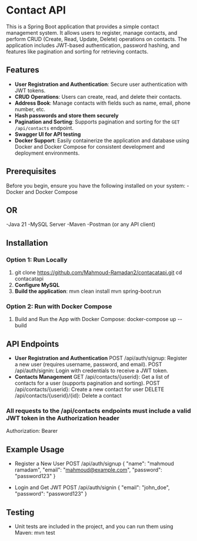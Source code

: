 # Contact API

This is a Spring Boot application that provides a simple contact management system. It allows users to register, manage contacts, and perform CRUD (Create, Read, Update, Delete) operations on contacts. The application includes JWT-based authentication, password hashing, and features like pagination and sorting for retrieving contacts.

## Features
- **User Registration and Authentication**: Secure user authentication with JWT tokens.
- **CRUD Operations**: Users can create, read, and delete their contacts.
- **Address Book**: Manage contacts with fields such as name, email, phone number, etc.
- **Hash passwords and store them securely**
- **Pagination and Sorting**: Supports pagination and sorting for the `GET /api/contacts` endpoint.
- **Swagger UI for API testing**
- **Docker Support**: Easily containerize the application and database using Docker and Docker Compose for consistent development and deployment environments.

## Prerequisites
Before you begin, ensure you have the following installed on your system:
-Docker and Docker Compose
## OR
-Java 21
-MySQL Server
-Maven
-Postman (or any API client)

## Installation
### Option 1: Run Locally
1. git clone https://github.com/Mahmoud-Ramadan2/contacatapi.git
   cd contacatapi
2. **Configure MySQL**
3. **Build the application**:
   mvn clean install
   mvn spring-boot:run
### Option 2:  Run with Docker Compose
1. Build and Run the App with Docker Compose:
   docker-compose up --build



## API Endpoints
- **User Registration and Authentication**
  POST /api/auth/signup: Register a new user (requires username, password, and email).
  POST /api/auth/signin: Login with credentials to receive a JWT token.
- **Contacts Management**
  GET /api/contacts/{userid}: Get a list of contacts for a user (supports pagination and sorting).
  POST /api/contacts/{userid}: Create a new contact for user
  DELETE /api/contacts/{userid}/{id}: Delete a contact

### All requests to the /api/contacts endpoints must include a valid JWT token in the Authorization header
 Authorization: Bearer <your-jwt-token>

## Example Usage
- Register a New User
  POST /api/auth/signup
  {
  "name": "mahmoud ramadam",
  "email": "mahmoud@example.com",
  "password": "password123"
  }

- Login and Get JWT
  POST /api/auth/signin
  {
  "email": "john_doe",
  "password": "password123"
  }
## Testing
  - Unit tests are included in the project, and you can run them using Maven:
    mvn test

  



